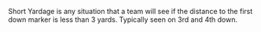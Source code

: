 Short Yardage is any situation that a team will see if the distance to the first down marker is less than 3 yards. Typically seen on 3rd and 4th down. 